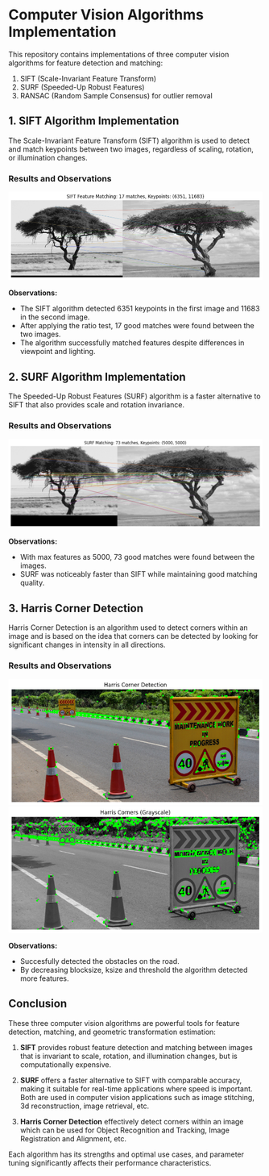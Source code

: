 # Computer Vision Algorithms Implementation

This repository contains implementations of three computer vision algorithms for feature detection and matching:

1. SIFT (Scale-Invariant Feature Transform)
2. SURF (Speeded-Up Robust Features)
3. RANSAC (Random Sample Consensus) for outlier removal

## 1. SIFT Algorithm Implementation

The Scale-Invariant Feature Transform (SIFT) algorithm is used to detect and match keypoints between two images, regardless of scaling, rotation, or illumination changes.

### Results and Observations

![SIFT Results](Result/sift.png)

**Observations:**
- The SIFT algorithm detected 6351 keypoints in the first image and 11683 in the second image.
- After applying the ratio test, 17 good matches were found between the two images.
- The algorithm successfully matched features despite differences in viewpoint and lighting.

## 2. SURF Algorithm Implementation

The Speeded-Up Robust Features (SURF) algorithm is a faster alternative to SIFT that also provides scale and rotation invariance.

### Results and Observations

![SURF Results](Result/surf.png)

**Observations:**
- With max features as 5000, 73 good matches were found between the images.
- SURF was noticeably faster than SIFT while maintaining good matching quality.

## 3. Harris Corner Detection
Harris Corner Detection is an algorithm used to detect corners within an image and is based on the idea that corners can be detected by looking for significant changes in intensity in all directions.

### Results and Observations

![Harris corner Results](Result/harris1.png)
![Harris corner Results](Result/harris2.png)

**Observations:**
- Succesfully detected the obstacles on the road.
- By decreasing blocksize, ksize and threshold the algorithm detected more features.

## Conclusion

These three computer vision algorithms are powerful tools for feature detection, matching, and geometric transformation estimation:

1. **SIFT** provides robust feature detection and matching between images that is invariant to scale, rotation, and illumination changes, but is computationally expensive.

2. **SURF** offers a faster alternative to SIFT with comparable accuracy, making it suitable for real-time applications where speed is important.
Both are used in computer vision applications such as image stitching, 3d reconstruction, image retrieval, etc.

3. **Harris Corner Detection** effectively detect corners within an image which can be used for Object Recognition and Tracking, Image Registration and Alignment, etc.

Each algorithm has its strengths and optimal use cases, and parameter tuning significantly affects their performance characteristics.
